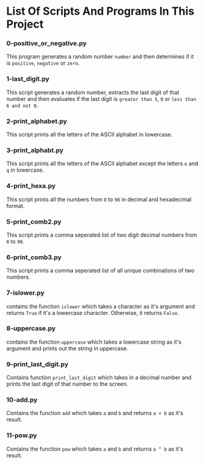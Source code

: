 # List Of Scripts And Programs In This Project

### 0-positive_or_negative.py
This program generates a random number `number` and then determines if it is `positive`, `negative` or `zero`.

### 1-last_digit.py
This script generates a random number, extracts the last digit of that number and then evaluates if the last digit is `greater than 5`, `0` or `less than 6 and not 0`.

### 2-print_alphabet.py
This script prints all the letters of the ASCII alphabet in lowercase.

### 3-print_alphabt.py
This script prints all the letters of the ASCII alphabet except the letters `e` and `q` in lowercase.

### 4-print_hexa.py
This script prints all the numbers from `0` to `98` in decimal and hexadecimal format.

### 5-print_comb2.py
This script prints a comma seperated list of two digit decimal numbers from `0` to `99`.

### 6-print_comb3.py
This script prints a comma seperated list of all unique combinations of two numbers.

### 7-islower.py
contains the function `islower` which takes a character as it's argument and returns `True` if it's a lowercase character. Otherwise, it returns `False`.

### 8-uppercase.py
contains the function `uppercase` which takes a lowercase string as it's argument and prints out the string in uppercase.

### 9-print_last_digit.py
Contains function `print_last_digit` which takes in a decimal number and prints the last digit of that number to the screen.

### 10-add.py
Contains the function `add` which takes `a` and `b` and returns `a + b` as it's result.

### 11-pow.py
Contains the function `pow` which takes `a` and `b` and returns `a ^ b` as it's result.

	

